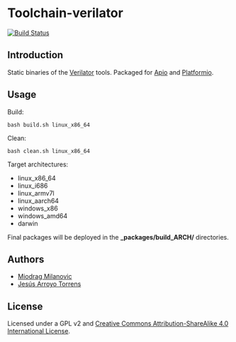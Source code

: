 # Toolchain-verilator

[![Build Status](https://travis-ci.org/FPGAwars/toolchain-verilator.svg)](https://travis-ci.org/FPGAwars/toolchain-verilator)

## Introduction

Static binaries of the [Verilator](https://www.veripool.org/wiki/verilator) tools. Packaged for [Apio](https://github.com/FPGAwars/apio) and [Platformio](http://platformio.org/).

## Usage

Build:

```
bash build.sh linux_x86_64
```

Clean:

```
bash clean.sh linux_x86_64
```

Target architectures:
* linux_x86_64
* linux_i686
* linux_armv7l
* linux_aarch64
* windows_x86
* windows_amd64
* darwin

Final packages will be deployed in the **\_packages/build_ARCH/** directories.

## Authors

* [Miodrag Milanovic](https://github.com/mmicko)
* [Jesús Arroyo Torrens](https://github.com/Jesus89)

## License

Licensed under a GPL v2 and [Creative Commons Attribution-ShareAlike 4.0 International License](http://creativecommons.org/licenses/by-sa/4.0/).
